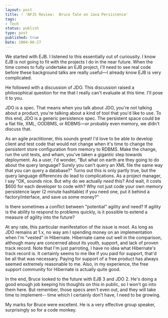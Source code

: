 ```yaml
---
layout: post
title: ! 'NFJS Review:  Bruce Tate on Java Persistence'
tags:
- Tech
status: publish
type: post
published: true
Date: 2004-06-27
---
```

We started with <span class="caps">EJB</span>.  I listened to this essentially out of curiousity.  I know <span class="caps">EJB</span> is not going to fit with the projects I do in the near future.  When the time comes to fully undertake an <span class="caps">EJB</span> project, I'll need to see real code before these background talks are really useful&#8212;I already know <span class="caps">EJB</span> is very complicated.

He followed with a discussion of <span class="caps">JDO</span>.  This discussion raised a philosophical question for me that I really can't evaluate at this time.  I'll pose it to you.

<span class="caps">JDO</span> is a spec.  That means when you talk about <span class="caps">JDO</span>, you're not talking about a product, you're talking about a kind of tool that you'd like to use.  To this end, <span class="caps">JDO</span> is a generic persistence spec.  The persistent space could be a flat file, <span class="caps">XML</span>, OODBMS, or <span class="caps">RDBMS</span>&#8212;or probably even memory, we didn't discuss that.

As an agile practitioner, this sounds great!  I'd love to be able to develop client and test code that would not change when it's time to change the persistent store configuration from memory to <span class="caps">RDBMS</span>.  Make the change, run the unit tests, and wham, you've taken a gigantic step towards deployment.  As a user, I'd wonder, "But what on earth are they going to do about the query language?  Surely you can't query an <span class="caps">XML</span> file the same way that you can query a database?"  Turns out this is only partly true, but the query language differences do lead to complications.  As a project manager, I say "OK, sounds nice.  But why do we actually *need* this?  And wait, it costs $600 for each developer to code with?  Why not just code your own memory persistence layer (2 minute hashtable) if you need one, put it behind a factory/interface, and save us some money?"

Is there sometimes a conflict between "potential" agility and need?  If agility is the ability to respond to problems quickly, is it possible to extend a measure of agility into the future?

At any rate, this particular manifestation of the issue is moot.  As long as <span class="caps">JDO</span> remains at 1.x, no way am I spending money on an implementation when I'm "vested" in Hibernate.  Hibernate came out well in the comparison, although many are concerned about its youth, support, and lack of proven track record.  Note that I'm just parroting, I have no idea what Hibernate's track record is.  It certainly seems to me like if you paid for support, that'd be all that was necessary.  Paying for support of a free product has always seemed extremely reasonable to me.  Also, in my experience, the free support community for Hibernate is actually quite good.

In the end, Bruce looked to the future with <span class="caps">EJB 3</span> and <span class="caps">JDO 2</span>.  He's doing a good enough job keeping his thoughts on this in public, so I won't go into them here.  But remember, those specs aren't even out, and they will take time to implement-- time which I certainly don't have, I need to be growing.


My marks for Bruce were excellent.  He is a very effective group speaker, surprisingly so for a code monkey.
